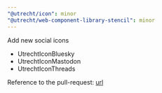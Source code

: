 ```yaml
---
"@utrecht/icon": minor
"@utrecht/web-component-library-stencil": minor
---
```


Add new social icons

- UtrechtIconBluesky
- UtrechtIconMastodon
- UtrechtIconThreads

Reference to the pull-request: [url](https://github.com/nl-design-system/utrecht/pull/2771/files)
